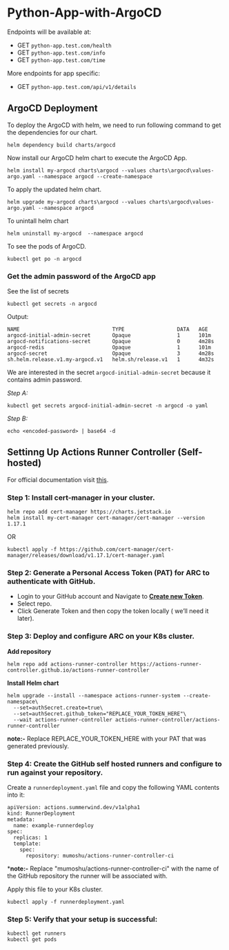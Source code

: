 # Python-App-with-ArgoCD

Endpoints will be available at:
- GET `python-app.test.com/health`
- GET `python-app.test.com/info`
- GET `python-app.test.com/time`

More endpoints for app specific:
- GET `python-app.test.com/api/v1/details`

## ArgoCD Deployment 
To deploy the ArgoCD with helm, we need to run following command to get the dependencies for our chart.

```
helm dependency build charts/argocd
```

Now install our ArgoCD helm chart to execute the ArgoCD App. 

```
helm install my-argocd charts\argocd --values charts\argocd\values-argo.yaml --namespace argocd --create-namespace
```

To apply the updated helm chart.
```
helm upgrade my-argocd charts\argocd --values charts\argocd\values-argo.yaml --namespace argocd 
```

To unintall helm chart 
```
helm uninstall my-argocd  --namespace argocd
```

To see the pods of ArgoCD.

```
kubectl get po -n argocd
```

### Get the admin password of the ArgoCD app

See the list of secrets

```
kubectl get secrets -n argocd
```

Output:
```
NAME                              TYPE                 DATA   AGE
argocd-initial-admin-secret       Opaque               1      101m
argocd-notifications-secret       Opaque               0      4m28s
argocd-redis                      Opaque               1      101m
argocd-secret                     Opaque               3      4m28s
sh.helm.release.v1.my-argocd.v1   helm.sh/release.v1   1      4m32s
```

We are interested in the secret `argocd-initial-admin-secret` because it contains admin password. 

*Step A:*
```
kubectl get secrets argocd-initial-admin-secret -n argocd -o yaml
```

*Step B:*
```
echo <encoded-password> | base64 -d
```

## Settinng Up Actions Runner Controller (Self-hosted)

For official documentation visit [this](#https://github.com/actions/actions-runner-controller/blob/master/docs/quickstart.md).


### Step 1: Install cert-manager in your cluster.

```
helm repo add cert-manager https://charts.jetstack.io
helm install my-cert-manager cert-manager/cert-manager --version 1.17.1
```

OR 

```
kubectl apply -f https://github.com/cert-manager/cert-manager/releases/download/v1.17.1/cert-manager.yaml
```

### Step 2: Generate a Personal Access Token (PAT) for ARC to authenticate with GitHub.

- Login to your GitHub account and Navigate to **[Create new Token](#https://github.com/settings/tokens/new)**.
- Select repo.
- Click Generate Token and then copy the token locally ( we’ll need it later).

### Step 3: Deploy and configure ARC on your K8s cluster.

**Add repository**
```
helm repo add actions-runner-controller https://actions-runner-controller.github.io/actions-runner-controller
```

**Install Helm chart**

```
helm upgrade --install --namespace actions-runner-system --create-namespace\
  --set=authSecret.create=true\
  --set=authSecret.github_token="REPLACE_YOUR_TOKEN_HERE"\
  --wait actions-runner-controller actions-runner-controller/actions-runner-controller
```

**note:-** Replace REPLACE_YOUR_TOKEN_HERE with your PAT that was generated previously.


### Step 4: Create the GitHub self hosted runners and configure to run against your repository.

Create a `runnerdeployment.yaml` file and copy the following YAML contents into it:

```
apiVersion: actions.summerwind.dev/v1alpha1
kind: RunnerDeployment
metadata:
  name: example-runnerdeploy
spec:
  replicas: 1
  template:
    spec:
      repository: mumoshu/actions-runner-controller-ci
```

***note:-** Replace "mumoshu/actions-runner-controller-ci" with the name of the GitHub repository the runner will be associated with.

Apply this file to your K8s cluster.
```
kubectl apply -f runnerdeployment.yaml
```

### Step 5: Verify that your setup is successful:

```
kubectl get runners
kubectl get pods
```


